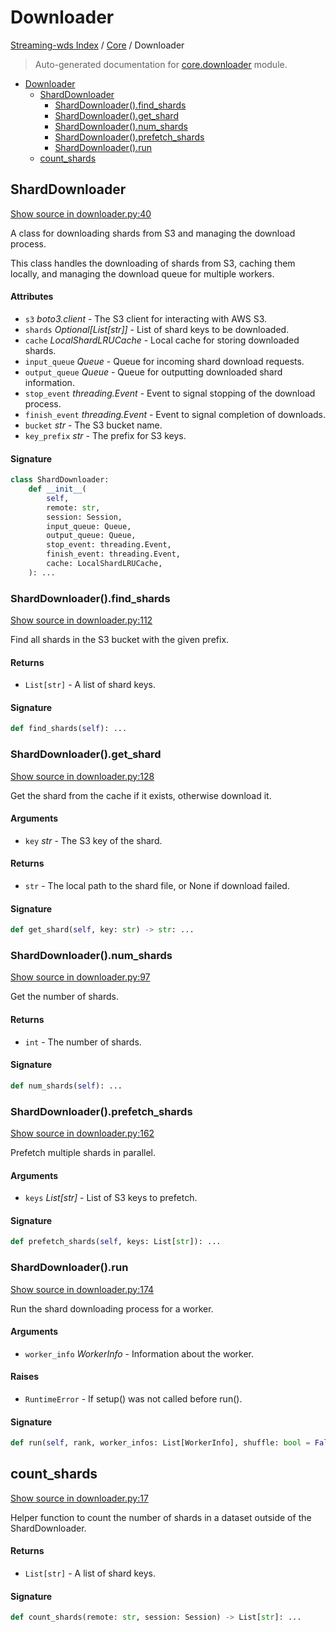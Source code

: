 # Downloader

[Streaming-wds Index](../README.md#streaming-wds-index) / [Core](./index.md#core) / Downloader

> Auto-generated documentation for [core.downloader](../../streaming_wds/core/downloader.py) module.

- [Downloader](#downloader)
  - [ShardDownloader](#sharddownloader)
    - [ShardDownloader().find_shards](#sharddownloader()find_shards)
    - [ShardDownloader().get_shard](#sharddownloader()get_shard)
    - [ShardDownloader().num_shards](#sharddownloader()num_shards)
    - [ShardDownloader().prefetch_shards](#sharddownloader()prefetch_shards)
    - [ShardDownloader().run](#sharddownloader()run)
  - [count_shards](#count_shards)

## ShardDownloader

[Show source in downloader.py:40](../../streaming_wds/core/downloader.py#L40)

A class for downloading shards from S3 and managing the download process.

This class handles the downloading of shards from S3, caching them locally,
and managing the download queue for multiple workers.

#### Attributes

- `s3` *boto3.client* - The S3 client for interacting with AWS S3.
- `shards` *Optional[List[str]]* - List of shard keys to be downloaded.
- `cache` *LocalShardLRUCache* - Local cache for storing downloaded shards.
- `input_queue` *Queue* - Queue for incoming shard download requests.
- `output_queue` *Queue* - Queue for outputting downloaded shard information.
- `stop_event` *threading.Event* - Event to signal stopping of the download process.
- `finish_event` *threading.Event* - Event to signal completion of downloads.
- `bucket` *str* - The S3 bucket name.
- `key_prefix` *str* - The prefix for S3 keys.

#### Signature

```python
class ShardDownloader:
    def __init__(
        self,
        remote: str,
        session: Session,
        input_queue: Queue,
        output_queue: Queue,
        stop_event: threading.Event,
        finish_event: threading.Event,
        cache: LocalShardLRUCache,
    ): ...
```

### ShardDownloader().find_shards

[Show source in downloader.py:112](../../streaming_wds/core/downloader.py#L112)

Find all shards in the S3 bucket with the given prefix.

#### Returns

- `List[str]` - A list of shard keys.

#### Signature

```python
def find_shards(self): ...
```

### ShardDownloader().get_shard

[Show source in downloader.py:128](../../streaming_wds/core/downloader.py#L128)

Get the shard from the cache if it exists, otherwise download it.

#### Arguments

- `key` *str* - The S3 key of the shard.

#### Returns

- `str` - The local path to the shard file, or None if download failed.

#### Signature

```python
def get_shard(self, key: str) -> str: ...
```

### ShardDownloader().num_shards

[Show source in downloader.py:97](../../streaming_wds/core/downloader.py#L97)

Get the number of shards.

#### Returns

- `int` - The number of shards.

#### Signature

```python
def num_shards(self): ...
```

### ShardDownloader().prefetch_shards

[Show source in downloader.py:162](../../streaming_wds/core/downloader.py#L162)

Prefetch multiple shards in parallel.

#### Arguments

- `keys` *List[str]* - List of S3 keys to prefetch.

#### Signature

```python
def prefetch_shards(self, keys: List[str]): ...
```

### ShardDownloader().run

[Show source in downloader.py:174](../../streaming_wds/core/downloader.py#L174)

Run the shard downloading process for a worker.

#### Arguments

- `worker_info` *WorkerInfo* - Information about the worker.

#### Raises

- `RuntimeError` - If setup() was not called before run().

#### Signature

```python
def run(self, rank, worker_infos: List[WorkerInfo], shuffle: bool = False): ...
```



## count_shards

[Show source in downloader.py:17](../../streaming_wds/core/downloader.py#L17)

Helper function to count the number of shards in a dataset outside of the ShardDownloader.

#### Returns

- `List[str]` - A list of shard keys.

#### Signature

```python
def count_shards(remote: str, session: Session) -> List[str]: ...
```
